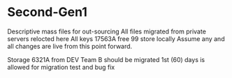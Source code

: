 # Second-Gen1
Descriptive mass files for out-sourcing
All files migrated from private servers relocted here
All keys 17563A free 99 store locally
Assume any and all changes are live from this point forward.




Storage 6321A from DEV Team B should be migrated 1st
(60) days is allowed for migration test and bug fix
